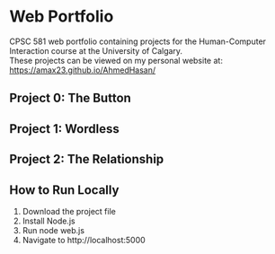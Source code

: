 # Web Portfolio

CPSC 581 web portfolio containing projects for the Human-Computer Interaction course at the University of Calgary.  
These projects can be viewed on my personal website at: https://amax23.github.io/AhmedHasan/

## Project 0: The Button

## Project 1: Wordless

## Project 2: The Relationship

## How to Run Locally
1. Download the project file
2. Install Node.js
3. Run node web.js
4. Navigate to http://localhost:5000
